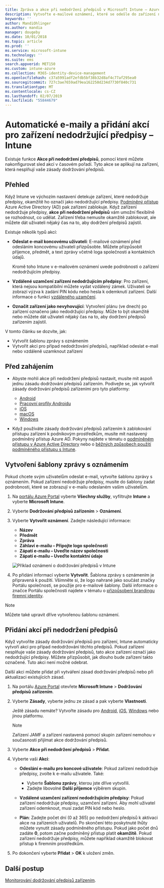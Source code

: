 ```yaml
---
title: Zpráva a akce při nedodržení předpisů v Microsoft Intune – Azure | Microsoft Docs
description: Vytvořte e-mailové oznámení, které se odešle do zařízení nedodržujícího předpisy. Přidejte akce, které se provedou, když je zařízení označeno jako nedodržující předpisy. Můžete třeba přidat období odkladu, během kterého musí uživatel dodržení předpisů zajistit, nebo vytvořit plán k zablokování přístupu, dokud zařízení nebude předpisy dodržovat. Použijte k tomu Microsoft Intune v Azure.
keywords: ''
author: MandiOhlinger
ms.author: mandia
manager: dougeby
ms.date: 10/01/2018
ms.topic: article
ms.prod: ''
ms.service: microsoft-intune
ms.technology: ''
ms.suite: ems
search.appverid: MET150
ms.custom: intune-azure
ms.collection: M365-identity-device-management
ms.openlocfilehash: c37a5991adf2efdb5bf38b32d8af4c77af295ea0
ms.sourcegitcommit: 727c3ae7659ad79ea162250d234d7730f840c731
ms.translationtype: MT
ms.contentlocale: cs-CZ
ms.lasthandoff: 02/07/2019
ms.locfileid: "55844679"
---
```

# <a name="automate-email-and-add-actions-for-noncompliant-devices---intune"></a>Automatické e-maily a přidání akcí pro zařízení nedodržující předpisy – Intune

Existuje funkce **Akce při nedodržení předpisů**, pomocí které můžete nakonfigurovat sled akcí v časovém pořadí. Tyto akce se aplikují na zařízení, která nesplňují vaše zásady dodržování předpisů. 

## <a name="overview"></a>Přehled
Když Intune ve výchozím nastavení detekuje zařízení, které nedodržuje předpisy, okamžitě ho označí jako nedodržující předpisy. [Podmíněný přístup](https://docs.microsoft.com/azure/active-directory/active-directory-conditional-access-azure-portal) Azure Active Directory (AD) pak zařízení zablokuje. Když zařízení nedodržuje předpisy, **akce při nedodržení předpisů** vám umožní flexibilně se rozhodnout, co udělat. Zařízení třeba nemusíte okamžitě zablokovat, ale můžete dát uživateli nějaký čas na to, aby dodržení předpisů zajistil.

Existuje několik typů akcí:

- **Odeslat e-mail koncovému uživateli**: E-mailové oznámení před odesláním koncovému uživateli přizpůsobte. Můžete přizpůsobit příjemce, předmět, a text zprávy včetně loga společnosti a kontaktních údajů.

    Kromě toho Intune v e-mailovém oznámení uvede podrobnosti o zařízení nedodržujícím předpisy.

- **Vzdálené uzamčení zařízení nedodržujícím předpisy**: Pro zařízení, která nejsou kompatibilní můžete vydat vzdálený zámek. Uživateli se zobrazí výzva k zadání PIN kódu nebo hesla k odemknutí zařízení. Další informace o funkci [vzdáleného uzamčení](device-remote-lock.md). 

- **Označit zařízení jako nevyhovující**: Vytvoření plánu (ve dnech) po zařízení označeno jako nedodržující předpisy. Může to být okamžitě nebo můžete dát uživateli nějaký čas na to, aby dodržení předpisů zařízením zajistil.

V tomto článku se dozvíte, jak:

- Vytvořit šablonu zprávy s oznámením
- Vytvořit akci pro případ nedodržování předpisů, například odeslat e-mail nebo vzdáleně uzamknout zařízení


## <a name="before-you-begin"></a>Před zahájením

- Abyste mohli akce při nedodržení předpisů nastavit, musíte mít aspoň jednu zásadu dodržování předpisů zařízením. Podívejte se, jak vytvořit zásady dodržování předpisů zařízeními pro tyto platformy:

  - [Android](compliance-policy-create-android.md)
  - [Pracovní profily Androidu](compliance-policy-create-android-for-work.md)
  - [iOS](compliance-policy-create-ios.md)
  - [macOS](compliance-policy-create-mac-os.md)
  - [Windows](compliance-policy-create-windows.md)

- Když používáte zásady dodržování předpisů zařízením k zablokování přístupu zařízení k podnikovým prostředkům, musíte mít nastavený podmíněný přístup Azure AD. Pokyny najdete v tématu o [podmíněném přístupu v Azure Active Directory](https://docs.microsoft.com/azure/active-directory/active-directory-conditional-access-azure-portal) nebo o [běžných způsobech použití podmíněného přístupu s Intune](conditional-access-intune-common-ways-use.md).

## <a name="create-a-notification-message-template"></a>Vytvoření šablony zprávy s oznámením

Pokud chcete svým uživatelům odeslat e-mail, vytvořte šablonu zprávy s oznámením. Pokud zařízení nedodržuje předpisy, musíte do šablony zadat podrobnosti, které se zobrazují v e-mailu odeslaném vašim uživatelům.

1. Na [portálu Azure Portal](https://portal.azure.com) vyberte **Všechny služby**, vyfiltrujte **Intune** a vyberte **Microsoft Intune**.
2. Vyberte **Dodržování předpisů zařízením** > **Oznámení**.
3. Vyberte **Vytvořit oznámení**. Zadejte následující informace:

   - **Název**
   - **Předmět**
   - **Zpráva**
   - **Záhlaví e-mailu – Připojte logo společnosti**
   - **Zápatí e-mailu – Uveďte název společnosti**
   - **Zápatí e-mailu – Uveďte kontaktní údaje**

   ![Příklad oznámení o dodržování předpisů v Intune](./media/actionsfornoncompliance-1.PNG)

4. Po přidání informací vyberte **Vytvořit**. Šablona zprávy s oznámením je připravená k použití. Všimněte si, že logo nahrané jako součást značky Portálu společnosti, se použije pro e-mailové šablony. Další informace o značce Portálu společnosti najdete v tématu o [přizpůsobení brandingu firemní identity](company-portal-app.md#company-identity-branding-customization).  

> [!NOTE]
> Můžete také upravit dříve vytvořenou šablonu oznámení.

## <a name="add-actions-for-noncompliance"></a>Přidání akcí při nedodržení předpisů

Když vytvoříte zásady dodržování předpisů pro zařízení, Intune automaticky vytvoří akci pro případ nedodržování těchto předpisů. Pokud zařízení nesplňuje vaše zásady dodržování předpisů, tato akce zařízení označí jako nedodržující předpisy. Můžete přizpůsobit, jak dlouho bude zařízení takto označené. Tuto akci není možné odebrat.

Další akci můžete přidat při vytváření zásad dodržování předpisů nebo při aktualizaci existujících zásad. 

1. Na portálu [Azure Portal](https://portal.azure.com) otevřete **Microsoft Intune** > **Dodržování předpisů zařízením**.
2. Vyberte **Zásady**, vyberte jednu ze zásad a pak vyberte **Vlastnosti**. 

    Ještě zásadu nemáte? Vytvořte zásadu pro [Android](compliance-policy-create-android.md), [iOS](compliance-policy-create-ios.md), [Windows](compliance-policy-create-windows.md) nebo jinou platformu.
  
    > [!NOTE]
    > Zařízení JAMF a zařízení nastavená pomocí skupin zařízení nemohou v současnosti přijímat akce dodržování předpisů.

3. Vyberte **Akce při nedodržení předpisů** > **Přidat**.
4. Vyberte vaši **Akci**: 

    - **Odeslání e-mailu pro koncové uživatele**: Pokud zařízení nedodržuje předpisy, zvolte k e-mailu uživatele. Také: 
    
         - Vyberte **Šablonu zprávy**, kterou jste dříve vytvořili.
         - Zadejte libovolné **Další příjemce** výběrem skupin.
    
    - **Vzdálené uzamčení zařízení nedodržujícím předpisy**: Pokud zařízení nedodržuje předpisy, uzamčení zařízení. Aby mohl uživatel zařízení odemknout, musí zadat PIN kód nebo heslo. 
    
    - **Plán**: Zadejte počet dní (0 až 365) po nedodržení předpisů k aktivaci akce na zařízeních uživatelů. Po skončení této poskytnuté lhůty můžete vynutit zásady podmíněného přístupu. Pokud jako počet dnů zadáte **0**, potom začne podmíněný přístup platit **okamžitě**. Pokud zařízení nedodržuje předpisy, můžete například okamžitě blokovat přístup k firemním prostředkům.

5. Po dokončení vyberte **Přidat** > **OK** k uložení změn.

## <a name="next-steps"></a>Další postup
[Monitorování dodržování předpisů zařízením](device-compliance-monitor.md).
